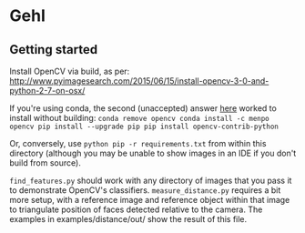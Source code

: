 # Gehl

## Getting started
Install OpenCV via build, as per: http://www.pyimagesearch.com/2015/06/15/install-opencv-3-0-and-python-2-7-on-osx/

If you're using conda, the second (unaccepted) answer [here](https://stackoverflow.com/questions/40207011/opencv-not-working-properly-with-python-on-linux-with-anaconda-getting-error-th) worked to install without building: 
`conda remove opencv
conda install -c menpo opencv
pip install --upgrade pip
pip install opencv-contrib-python`

Or, conversely, use `python pip -r requirements.txt` from within this directory (although you may be unable to show images in an IDE if you don't build from source).

`find_features.py` should work with any directory of images that you pass it to demonstrate OpenCV's classifiers. `measure_distance.py` requires a bit more setup, with a reference image and reference object within that image to triangulate position of faces detected relative to the camera. The examples in examples/distance/out/ show the result of this file.

